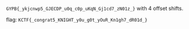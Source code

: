 `GYPB{_ykjcnwp5_GJECDP_u0q_c0p_uKqN_Gj1cd7_zN01z_}` with 4 offset shifts.

flag: `KCTF{_congrat5_KNIGHT_y0u_g0t_yOuR_Kn1gh7_dR01d_}`